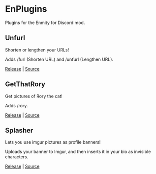 # EnPlugins
Plugins for the Enmity for Discord mod.

## Unfurl
Shorten or lengthen your URLs!

Adds /furl (Shorten URL) and /unfurl (Lengthen URL).

[Release](https://raw.githubusercontent.com/hauntii/EnPlugins/main/Unfurl/Release/Unfurl.js) | [Source](https://github.com/hauntii/EnPlugins/tree/main/Unfurl/Source)

## GetThatRory
Get pictures of Rory the cat!

Adds /rory.

[Release](https://raw.githubusercontent.com/hauntii/EnPlugins/main/GetThatRory/Release/GetThatRory.js) | [Source](https://github.com/hauntii/EnPlugins/tree/main/GetThatRory/Source)

## Splasher
Lets you use imgur pictures as profile banners!

Uploads your banner to Imgur, and then inserts it in your bio as invisible characters.

[Release](https://raw.githubusercontent.com/hauntii/EnPlugins/main/Splasher/Release/Splasher.js) | [Source](https://github.com/hauntii/EnPlugins/tree/main/Splasher/Source)

